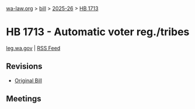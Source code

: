 [wa-law.org](/) > [bill](/bill/) > [2025-26](/bill/2025-26/) > [HB 1713](/bill/2025-26/hb/1713/)

# HB 1713 - Automatic voter reg./tribes
[leg.wa.gov](https://app.leg.wa.gov/billsummary?BillNumber=1713&Year=2025&Initiative=false) | [RSS Feed](./rss.xml)

## Revisions
* [Original Bill](1/)

## Meetings